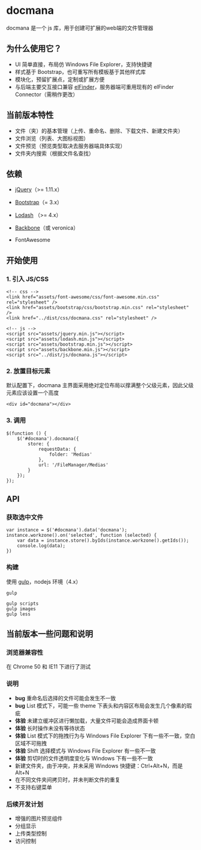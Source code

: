# docmana

docmana 是一个 js 库，用于创建可扩展的web端的文件管理器

## 为什么使用它？

* UI 简单直接，布局仿 Windows File Explorer，支持快捷键
* 样式基于 Bootstrap，也可重写所有模板基于其他样式库
* 模块化，预留扩展点，定制或扩展方便
* 与后端主要交互接口兼容 [elFinder](https://github.com/Studio-42/elFinder)，服务器端可重用现有的 elFinder Connector（需稍作更改）

## 当前版本特性

* 文件（夹）的基本管理（上传、重命名、删除、下载文件、新建文件夹）
* 文件浏览（列表、大图标视图）
* 文件预览（预览类型取决去服务器端具体实现）
* 文件夹内搜索（根据文件名查找）

## 依赖

* [jQuery](https://github.com/jquery/jquery)（>= 1.11.x）
* [Bootstrap](https://github.com/twbs/bootstrap)（= 3.x）
* [Lodash](https://github.com/lodash/lodash) （>= 4.x）
* [Backbone](https://github.com/jashkenas/backbone)（或 veronica）

* FontAwesome 


## 开始使用

### 1. 引入 JS/CSS

```
<!-- css -->
<link href="assets/font-awesome/css/font-awesome.min.css" rel="stylesheet" />
<link href="assets/bootstrap/css/bootstrap.min.css" rel="stylesheet" />
<link href="../dist/css/docmana.css" rel="stylesheet" />

<!-- js -->
<script src="assets/jquery.min.js"></script>
<script src="assets/lodash.min.js"></script>
<script src="assets/bootstrap.min.js"></script>
<script src="assets/backbone.min.js"></script>
<script src="../dist/js/docmana.js"></script>
```

### 2. 放置目标元素

默认配置下，docmana 主界面采用绝对定位布局以撑满整个父级元素，因此父级元素应该设置一个高度

```
<div id="docmana"></div>
```

### 3. 调用

```
$(function () {
    $('#docmana').docmana({
        store: {
            requestData: {
                folder: 'Medias'
            },
            url: '/FileManager/Medias'
        }
    });
});
```

## API

### 获取选中文件

```
var instance = $('#docmana').data('docmana');
instance.workzone().on('selected', function (selected) {
    var data = instance.store().byIds(instance.workzone().getIds());
    console.log(data);
})
```

### 构建

使用 [gulp](https://github.com/gulpjs/gulp)，nodejs 环境（4.x）

```
gulp

gulp scripts
gulp images
gulp less
```

## 当前版本一些问题和说明

### 浏览器兼容性

在 Chrome 50 和 IE11 下进行了测试

### 说明

* **bug** 重命名后选择的文件可能会发生不一致
* **bug** List 模式下，可能一些 theme 下表头和内容区布局会发生几个像素的瑕疵
* **体验** 未建立缓冲区进行懒加载，大量文件可能会造成界面卡顿
* **体验** 长时操作未没有等待状态
* **体验** List 模式下的拖拽行为与 Windows File Explorer 下有一些不一致，空白区域不可拖拽
* **体验** Shift 选择模式与 Windows File Explorer 有一些不一致
* **体验** 剪切时的文件透明度变化与 Windows 下有一些不一致
* 新建文件夹，由于冲突，并未采用 Windows 快捷键：Ctrl+Alt+N，而是 Alt+N
* 在不同文件夹间拷贝时，并未判断文件的重复
* 不支持右键菜单

### 后续开发计划

* 增强的图片预览组件
* 分组显示
* 上传类型控制
* 访问控制



